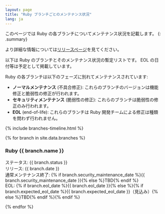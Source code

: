```yaml
---
layout: page
title: "Ruby ブランチごとのメンテナンス状況"
lang: ja
---
```


このページでは Ruby の各ブランチについてメンテナンス状況を記載します。
{: .summary}

より詳細な情報については[リリースページ](../releases/)を見てください。

以下は Ruby のブランチとそのメンテナンス状況の暫定リストです。
EOL の日付等は予定として掲載しています。

Ruby の各ブランチは以下のフェーズに別れてメンテナンスされています:

* **ノーマルメンテナンス** (不具合修正):
  これらのブランチのバージョンは機能修正と脆弱性の修正が行われます。
* **セキュリティメンテナンス** (脆弱性の修正):
  これらのブランチは脆弱性の修正のみ行われます。
* **EOL** (end-of-life):
  これらのブランチは Ruby 開発チームによる修正は種類を問わず行われません。

{% include branches-timeline.html %}

{% for branch in site.data.branches %}
### Ruby {{ branch.name }}

ステータス: {{ branch.status }}<br>
リリース: {{ branch.date }}<br>
通常メンテナンス終了: {% if branch.security_maintenance_date %}{{ branch.security_maintenance_date }}{% else %}TBD{% endif %}<br>
EOL: {% if branch.eol_date %}{{ branch.eol_date }}{% else %}{% if branch.expected_eol_date %}{{ branch.expected_eol_date }}（見込み）{% else %}TBD{% endif %}{% endif %}

{% endfor %}
